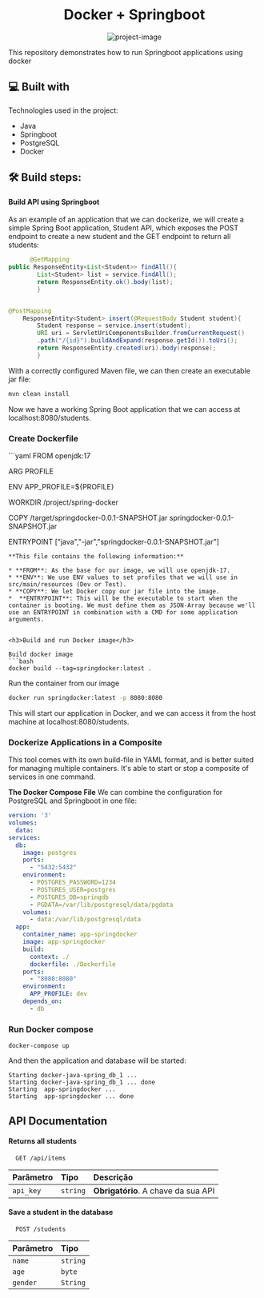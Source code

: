 <h1 align="center" id="title">Docker + Springboot</h1>

<p align="center"><img src="https://socialify.git.ci/lucasfroque/docker-java-spring/image?description=1&amp;descriptionEditable=Running%20a%20java%2Bspring%20application%20using%20docker&amp;font=Inter&amp;language=1&amp;owner=1&amp;pattern=Plus&amp;theme=Light" alt="project-image"></p>

<p id="description">This repository demonstrates how to run Springboot applications using docker</p>

<h2>💻 Built with</h2>

Technologies used in the project:

*   Java
*   Springboot
*   PostgreSQL
*   Docker

<h2>🛠️ Build steps:</h2>

<h4>Build API using Springboot</h4>
<p>As an example of an application that we can dockerize, we will create a simple Spring Boot application, Student API, which exposes the POST endpoint to create a new student and the GET endpoint to return all students:</p>

```java
      @GetMapping
public ResponseEntity<List<Student>> findAll(){
        List<Student> list = service.findAll();
        return ResponseEntity.ok().body(list);
        }


@PostMapping
    ResponseEntity<Student> insert(@RequestBody Student student){
        Student response = service.insert(student);
        URI uri = ServletUriComponentsBuilder.fromCurrentRequest()
        .path("/{id}").buildAndExpand(response.getId()).toUri();
        return ResponseEntity.created(uri).body(response);
        }
```
<p>With a correctly configured Maven file, we can then create an executable jar file:</p>

```bash
mvn clean install
```
<p>
Now we have a working Spring Boot application that we can access at localhost:8080/students.
</p>

<h3>Create Dockerfile</h3>
```yaml
FROM openjdk:17

ARG PROFILE

ENV APP_PROFILE=${PROFILE}

WORKDIR /project/spring-docker

COPY /target/springdocker-0.0.1-SNAPSHOT.jar springdocker-0.0.1-SNAPSHOT.jar

ENTRYPOINT ["java","-jar","springdocker-0.0.1-SNAPSHOT.jar"]
```
**This file contains the following information:**

* **FROM**: As the base for our image, we will use openjdk-17.
* **ENV**: We use ENV values to set profiles that we will use in src/main/resources (Dev or Test).
* **COPY**: We let Docker copy our jar file into the image.
*  **ENTRYPOINT**: This will be the executable to start when the container is booting. We must define them as JSON-Array because we'll use an ENTRYPOINT in combination with a CMD for some application arguments.


<h3>Build and run Docker image</h3>

Build docker image
```bash
docker build --tag=springdocker:latest .
```
Run the container from our image
```bash
docker run springdocker:latest -p 8080:8080
```
This will start our application in Docker, and we can access it from the host machine at localhost:8080/students.

<h3>Dockerize Applications in a Composite</h3>

This tool comes with its own build-file in YAML format, and is better suited for managing multiple containers. It's able to start or stop a composite of services in one command.

**The Docker Compose File**
We can combine the configuration for PostgreSQL and Springboot in one file:

```yaml
version: '3'
volumes:
  data:
services:
  db:
    image: postgres
    ports:
      - "5432:5432"
    environment:
      - POSTGRES_PASSWORD=1234
      - POSTGRES_USER=postgres
      - POSTGRES_DB=springdb
      - PGDATA=/var/lib/postgresql/data/pgdata
    volumes:
      - data:/var/lib/postgresql/data
  app:
    container_name: app-springdocker
    image: app-springdocker
    build:
      context: ./
      dockerfile: ./Dockerfile
    ports:
      - "8080:8080"
    environment:
      APP_PROFILE: dev
    depends_on:
      - db
```

<h3>Run Docker compose</h3>

```shell
docker-compose up
```

And then the application and database will be started:

```shell
Starting docker-java-spring_db_1 ...
Starting docker-java-spring_db_1 ... done
Starting  app-springdocker ...
Starting  app-springdocker ... done
```

## API Documentation


#### Returns all students

```http
  GET /api/items
```

| Parâmetro   | Tipo       | Descrição                           |
| :---------- | :--------- | :---------------------------------- |
| `api_key` | `string` | **Obrigatório**. A chave da sua API |

#### Save a student in the database

```http
  POST /students
```

| Parâmetro   | Tipo       |
| :---------- | :--------- | 
| `name`      | `string` | 
| `age`      | `byte` | 
| `gender`      | `String` | 